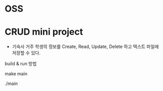# OSS
# CRUD mini project
- 기숙사 거주 학생의 정보를 Create, Read, Update, Delete 하고 텍스트 파일에 저장할 수 있다.


build & run 방법


  make main
  
  ./main
